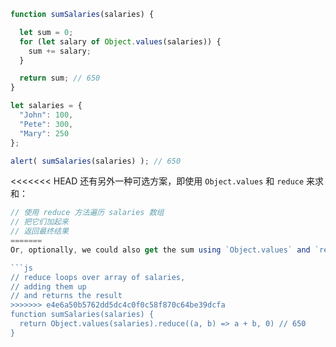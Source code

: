 ```js run demo
function sumSalaries(salaries) {

  let sum = 0;
  for (let salary of Object.values(salaries)) {
    sum += salary;
  }

  return sum; // 650
}

let salaries = {
  "John": 100,
  "Pete": 300,
  "Mary": 250
};

alert( sumSalaries(salaries) ); // 650
```
<<<<<<< HEAD
还有另外一种可选方案，即使用 `Object.values` 和 `reduce` 来求和：

```js
// 使用 reduce 方法遍历 salaries 数组
// 把它们加起来
// 返回最终结果
=======
Or, optionally, we could also get the sum using `Object.values` and `reduce`:

```js
// reduce loops over array of salaries,
// adding them up
// and returns the result
>>>>>>> e4e6a50b5762dd5dc4c0f0c58f870c64be39dcfa
function sumSalaries(salaries) {
  return Object.values(salaries).reduce((a, b) => a + b, 0) // 650
}
```
